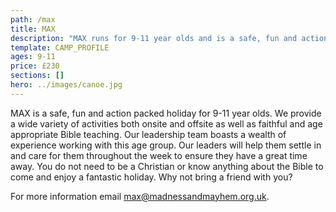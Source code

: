 ```yaml
---
path: /max
title: MAX
description: "MAX runs for 9-11 year olds and is a safe, fun and action packed holiday."
template: CAMP_PROFILE
ages: 9-11
price: £230
sections: []
hero: ../images/canoe.jpg
---
```


MAX is a safe, fun and action packed holiday for 9-11 year olds. We provide a wide variety of activities both onsite and offsite as well as faithful and age appropriate Bible teaching. Our leadership team boasts a wealth of experience working with this age group. Our leaders will help them settle in and care for them throughout the week to ensure they have a great time away. You do not need to be a Christian or know anything about the Bible to come and enjoy a fantastic holiday. Why not bring a friend with you?

For more information email <max@madnessandmayhem.org.uk>.
